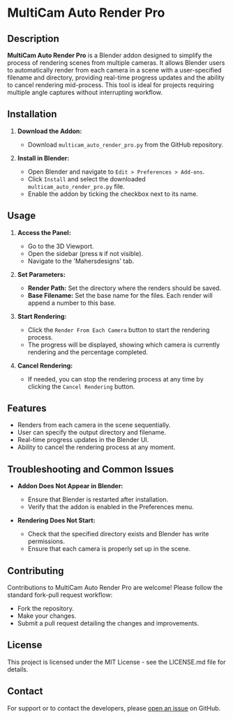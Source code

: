 # MultiCam Auto Render Pro

## Description

**MultiCam Auto Render Pro** is a Blender addon designed to simplify the process of rendering scenes from multiple cameras. It allows Blender users to automatically render from each camera in a scene with a user-specified filename and directory, providing real-time progress updates and the ability to cancel rendering mid-process. This tool is ideal for projects requiring multiple angle captures without interrupting workflow.

## Installation

1. **Download the Addon:**
   - Download `multicam_auto_render_pro.py` from the GitHub repository.

2. **Install in Blender:**
   - Open Blender and navigate to `Edit > Preferences > Add-ons`.
   - Click `Install` and select the downloaded `multicam_auto_render_pro.py` file.
   - Enable the addon by ticking the checkbox next to its name.

## Usage

1. **Access the Panel:**
   - Go to the 3D Viewport.
   - Open the sidebar (press `N` if not visible).
   - Navigate to the 'Mahersdesigns' tab.

2. **Set Parameters:**
   - **Render Path:** Set the directory where the renders should be saved.
   - **Base Filename:** Set the base name for the files. Each render will append a number to this base.

3. **Start Rendering:**
   - Click the `Render From Each Camera` button to start the rendering process.
   - The progress will be displayed, showing which camera is currently rendering and the percentage completed.

4. **Cancel Rendering:**
   - If needed, you can stop the rendering process at any time by clicking the `Cancel Rendering` button.

## Features

- Renders from each camera in the scene sequentially.
- User can specify the output directory and filename.
- Real-time progress updates in the Blender UI.
- Ability to cancel the rendering process at any moment.

## Troubleshooting and Common Issues

- **Addon Does Not Appear in Blender:**
  - Ensure that Blender is restarted after installation.
  - Verify that the addon is enabled in the Preferences menu.

- **Rendering Does Not Start:**
  - Check that the specified directory exists and Blender has write permissions.
  - Ensure that each camera is properly set up in the scene.

## Contributing

Contributions to MultiCam Auto Render Pro are welcome! Please follow the standard fork-pull request workflow:
- Fork the repository.
- Make your changes.
- Submit a pull request detailing the changes and improvements.

## License

This project is licensed under the MIT License - see the LICENSE.md file for details.

## Contact

For support or to contact the developers, please [open an issue](https://github.com/your-github-username/multicam_auto_render_pro/issues) on GitHub.
